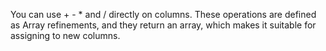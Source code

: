You can use + - * and / directly on columns.
These operations are defined as Array refinements, and they
return an array, which makes it suitable for assigning to new columns.
